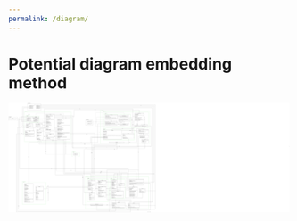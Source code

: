 ```yaml
---
permalink: /diagram/
---
```


# Potential diagram embedding method

![Class Diagram](resources/diagrams/ClassDiagram.svg)